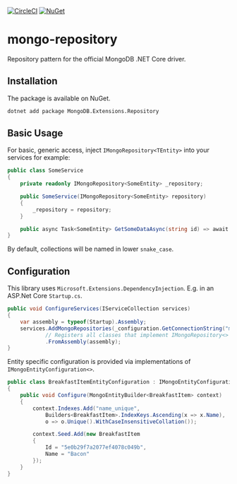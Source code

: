 [![CircleCI](https://circleci.com/gh/axle-h/mongo-repository/tree/master.svg?&style=shield)](https://circleci.com/gh/axle-h/mongo-repository/tree/master)
[![NuGet](https://img.shields.io/nuget/v/MongoDB.Extensions.Repository.svg)](https://www.nuget.org/packages/MongoDB.Extensions.Repository)

# mongo-repository

Repository pattern for the official MongoDB .NET Core driver.

## Installation

The package is available on NuGet.

```bash
dotnet add package MongoDB.Extensions.Repository
```

## Basic Usage

For basic, generic access, inject `IMongoRepository<TEntity>` into your services for example:

```C#
public class SomeService
{
    private readonly IMongoRepository<SomeEntity> _repository;

    public SomeService(IMongoRepository<SomeEntity> repository)
    {
        _repository = repository;
    }

    public async Task<SomeEntity> GetSomeDataAsync(string id) => await _repository.GetAsync(id);
}
```

By default, collections will be named in lower `snake_case`.

## Configuration

This library uses `Microsoft.Extensions.DependencyInjection`. E.g. in an ASP.Net Core `Startup.cs`.

```C#
public void ConfigureServices(IServiceCollection services)
{
    var assembly = typeof(Startup).Assembly;
    services.AddMongoRepositories(_configuration.GetConnectionString("mongo"))
            // Registers all classes that implement IMongoRepository<> or IMongoEntityConfiguration<>
            .FromAssembly(assembly);
}
```

Entity specific configuration is provided via implementations of `IMongoEntityConfiguration<>`.

```C#
public class BreakfastItemEntityConfiguration : IMongoEntityConfiguration<BreakfastItem>
{
    public void Configure(MongoEntityBuilder<BreakfastItem> context)
    {
        context.Indexes.Add("name_unique",
            Builders<BreakfastItem>.IndexKeys.Ascending(x => x.Name),
            o => o.Unique().WithCaseInsensitiveCollation());

        context.Seed.Add(new BreakfastItem
        {
            Id = "5e0b29f7a2077ef4078c049b",
            Name = "Bacon"
        });
    }
}
```